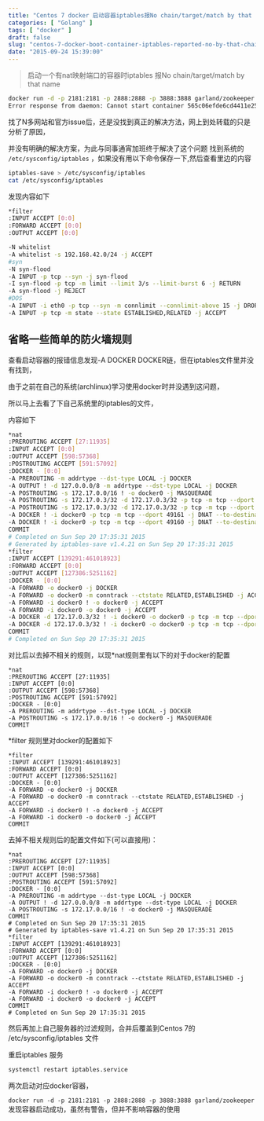 ```yaml
---
title: "Centos 7 docker 启动容器iptables报No chain/target/match by that name"
categories: [ "Golang" ]
tags: [ "docker" ]
draft: false
slug: "centos-7-docker-boot-container-iptables-reported-no-by-that-chaintargetmatch-name"
date: "2015-09-24 15:39:00"
---
```


> 启动一个有nat映射端口的容器时iptables 报No chain/target/match by that name
```bash
docker run -d -p 2181:2181 -p 2888:2888 -p 3888:3888 garland/zookeeper  
Error response from daemon: Cannot start container 565c06efde6cd4411e2596ef3d726817c58dd777bc5fd13762e0c34d86076b9e: iptables failed: iptables --wait -t nat -A DOCKER -p tcp -d 0/0 --dport 3888 -j DNAT --to-destination 192.168.42.11:3888 ! -i docker0: iptables: No chain/target/match by that name  
```
找了N多网站和官方issue后，还是没找到真正的解决方法，网上到处转载的只是分析了原因，


<!--more-->


并没有明确的解决方案，为此与同事通宵加班终于解决了这个问题
找到系统的 `/etc/sysconfig/iptables` ，如果没有用以下命令保存一下,然后查看里边的内容
```bash
iptables-save > /etc/sysconfig/iptables  
cat /etc/sysconfig/iptables  
```
发现内容如下
```bash
*filter
:INPUT ACCEPT [0:0]
:FORWARD ACCEPT [0:0]
:OUTPUT ACCEPT [0:0]

-N whitelist
-A whitelist -s 192.168.42.0/24 -j ACCEPT
#syn
-N syn-flood
-A INPUT -p tcp --syn -j syn-flood
-I syn-flood -p tcp -m limit --limit 3/s --limit-burst 6 -j RETURN
-A syn-flood -j REJECT
#DOS
-A INPUT -i eth0 -p tcp --syn -m connlimit --connlimit-above 15 -j DROP
-A INPUT -p tcp -m state --state ESTABLISHED,RELATED -j ACCEPT
```
## 省略一些简单的防火墙规则  
查看启动容器的报错信息发现-A DOCKER DOCKER链，但在iptables文件里并没有找到，

由于之前在自己的系统(archlinux)学习使用docker时并没遇到这问题，

所以马上去看了下自己系统里的iptables的文件，

内容如下
```bash
*nat
:PREROUTING ACCEPT [27:11935]
:INPUT ACCEPT [0:0]
:OUTPUT ACCEPT [598:57368]
:POSTROUTING ACCEPT [591:57092]
:DOCKER - [0:0]
-A PREROUTING -m addrtype --dst-type LOCAL -j DOCKER
-A OUTPUT ! -d 127.0.0.0/8 -m addrtype --dst-type LOCAL -j DOCKER
-A POSTROUTING -s 172.17.0.0/16 ! -o docker0 -j MASQUERADE
-A POSTROUTING -s 172.17.0.3/32 -d 172.17.0.3/32 -p tcp -m tcp --dport 1521 -j MASQUERADE
-A POSTROUTING -s 172.17.0.3/32 -d 172.17.0.3/32 -p tcp -m tcp --dport 22 -j MASQUERADE
-A DOCKER ! -i docker0 -p tcp -m tcp --dport 49161 -j DNAT --to-destination 172.17.0.3:1521
-A DOCKER ! -i docker0 -p tcp -m tcp --dport 49160 -j DNAT --to-destination 172.17.0.3:22
COMMIT  
# Completed on Sun Sep 20 17:35:31 2015
# Generated by iptables-save v1.4.21 on Sun Sep 20 17:35:31 2015
*filter
:INPUT ACCEPT [139291:461018923]
:FORWARD ACCEPT [0:0]
:OUTPUT ACCEPT [127386:5251162]
:DOCKER - [0:0]
-A FORWARD -o docker0 -j DOCKER
-A FORWARD -o docker0 -m conntrack --ctstate RELATED,ESTABLISHED -j ACCEPT
-A FORWARD -i docker0 ! -o docker0 -j ACCEPT
-A FORWARD -i docker0 -o docker0 -j ACCEPT
-A DOCKER -d 172.17.0.3/32 ! -i docker0 -o docker0 -p tcp -m tcp --dport 1521 -j ACCEPT
-A DOCKER -d 172.17.0.3/32 ! -i docker0 -o docker0 -p tcp -m tcp --dport 22 -j ACCEPT
COMMIT  
# Completed on Sun Sep 20 17:35:31 2015
```
对比后以去掉不相关的规则，以现*nat规则里有以下的对于docker的配置
```
*nat
:PREROUTING ACCEPT [27:11935]
:INPUT ACCEPT [0:0]
:OUTPUT ACCEPT [598:57368]
:POSTROUTING ACCEPT [591:57092]
:DOCKER - [0:0]
-A PREROUTING -m addrtype --dst-type LOCAL -j DOCKER
-A POSTROUTING -s 172.17.0.0/16 ! -o docker0 -j MASQUERADE
COMMIT  
```
*filter 规则里对docker的配置如下
```
*filter
:INPUT ACCEPT [139291:461018923]
:FORWARD ACCEPT [0:0]
:OUTPUT ACCEPT [127386:5251162]
:DOCKER - [0:0]
-A FORWARD -o docker0 -j DOCKER
-A FORWARD -o docker0 -m conntrack --ctstate RELATED,ESTABLISHED -j ACCEPT
-A FORWARD -i docker0 ! -o docker0 -j ACCEPT
-A FORWARD -i docker0 -o docker0 -j ACCEPT
COMMIT  
```
去掉不相关规则后的配置文件如下(可以直接用)：
```
*nat
:PREROUTING ACCEPT [27:11935]
:INPUT ACCEPT [0:0]
:OUTPUT ACCEPT [598:57368]
:POSTROUTING ACCEPT [591:57092]
:DOCKER - [0:0]
-A PREROUTING -m addrtype --dst-type LOCAL -j DOCKER
-A OUTPUT ! -d 127.0.0.0/8 -m addrtype --dst-type LOCAL -j DOCKER
-A POSTROUTING -s 172.17.0.0/16 ! -o docker0 -j MASQUERADE
COMMIT  
# Completed on Sun Sep 20 17:35:31 2015
# Generated by iptables-save v1.4.21 on Sun Sep 20 17:35:31 2015
*filter
:INPUT ACCEPT [139291:461018923]
:FORWARD ACCEPT [0:0]
:OUTPUT ACCEPT [127386:5251162]
:DOCKER - [0:0]
-A FORWARD -o docker0 -j DOCKER
-A FORWARD -o docker0 -m conntrack --ctstate RELATED,ESTABLISHED -j ACCEPT
-A FORWARD -i docker0 ! -o docker0 -j ACCEPT
-A FORWARD -i docker0 -o docker0 -j ACCEPT
COMMIT  
# Completed on Sun Sep 20 17:35:31 2015
```
然后再加上自己服务器的过滤规则，合并后覆盖到Centos 7的 /etc/sysconfig/iptables 文件

重启iptables 服务
```bash
systemctl restart iptables.service  
```
两次启动对应docker容器，

`docker run -d -p 2181:2181 -p 2888:2888 -p 3888:3888 garland/zookeeper`
发现容器启动成功，虽然有警告，但并不影响容器的使用